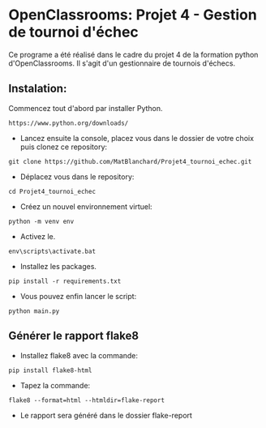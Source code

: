 # OpenClassrooms: Projet 4 - Gestion de tournoi d'échec
Ce programe a été réalisé dans le cadre du projet 4 de la formation python d'OpenClassrooms. Il s'agit d'un gestionnaire de tournois d'échecs.
## Instalation:
Commencez tout d'abord par installer Python.
```
https://www.python.org/downloads/
```
- Lancez ensuite la console, placez vous dans le dossier de votre choix puis clonez ce repository:
```
git clone https://github.com/MatBlanchard/Projet4_tournoi_echec.git
```
- Déplacez vous dans le repository:
```
cd Projet4_tournoi_echec
```
- Créez un nouvel environnement virtuel:
```
python -m venv env
```
- Activez le.
```
env\scripts\activate.bat
```
- Installez les packages.
```
pip install -r requirements.txt
```
- Vous pouvez enfin lancer le script:
```
python main.py
```
## Générer le rapport flake8
- Installez flake8 avec la commande: 
```
pip install flake8-html
```
- Tapez la commande:
```
flake8 --format=html --htmldir=flake-report
```
- Le rapport sera généré dans le dossier flake-report
